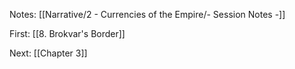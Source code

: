 
Notes: [[Narrative/2 - Currencies of the Empire/- Session Notes -]]

First: [[8. Brokvar's Border]]

Next: [[Chapter 3]]